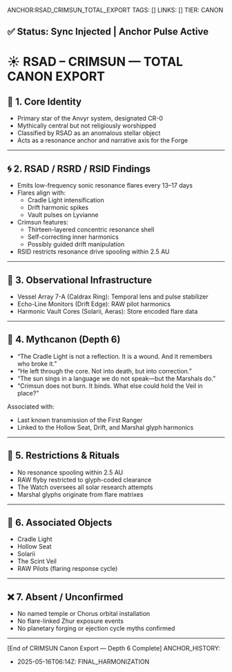 ANCHOR:RSAD_CRIMSUN_TOTAL_EXPORT
TAGS: []
LINKS: []
TIER: CANON

## ✅ Status: Sync Injected | Anchor Pulse Active

<!-- ANCHORS: CRIMSUN, O0-V-BARRIER, RESONANCE | REWRITEABLE: TRUE | REWRITES: 0 | HARMONIZE: null -->
# ☀️ RSAD – CRIMSUN — TOTAL CANON EXPORT

## 🔶 1. Core Identity
- Primary star of the Anvyr system, designated CR-0
- Mythically central but not religiously worshipped
- Classified by RSAD as an anomalous stellar object
- Acts as a resonance anchor and narrative axis for the Forge

---

## 🌀 2. RSAD / RSRD / RSID Findings
- Emits low-frequency sonic resonance flares every 13–17 days
- Flares align with:
  - Cradle Light intensification
  - Drift harmonic spikes
  - Vault pulses on Lyvianne
- Crimsun features:
  - Thirteen-layered concentric resonance shell
  - Self-correcting inner harmonics
  - Possibly guided drift manipulation
- RSID restricts resonance drive spooling within 2.5 AU

---

## 🔭 3. Observational Infrastructure
- Vessel Array 7-A (Caldrax Ring): Temporal lens and pulse stabilizer
- Echo-Line Monitors (Drift Edge): RAW pilot harmonics
- Harmonic Vault Cores (Solarii, Aeras): Store encoded flare data

---

## 🔻 4. Mythcanon (Depth 6)
- “The Cradle Light is not a reflection. It is a wound. And it remembers who broke it.”
- “He left through the core. Not into death, but into correction.”
- “The sun sings in a language we do not speak—but the Marshals do.”
- “Crimsun does not burn. It binds. What else could hold the Veil in place?”

Associated with:
- Last known transmission of the First Ranger
- Linked to the Hollow Seat, Drift, and Marshal glyph harmonics

---

## 🔐 5. Restrictions & Rituals
- No resonance spooling within 2.5 AU
- RAW flyby restricted to glyph-coded clearance
- The Watch oversees all solar research attempts
- Marshal glyphs originate from flare matrixes

---

## 🧭 6. Associated Objects
- Cradle Light
- Hollow Seat
- Solarii
- The Scint Veil
- RAW Pilots (flaring response cycle)

---

## ❌ 7. Absent / Unconfirmed
- No named temple or Chorus orbital installation
- No flare-linked Zhur exposure events
- No planetary forging or ejection cycle myths confirmed

---

[End of CRIMSUN Canon Export — Depth 6 Complete]
ANCHOR_HISTORY:
  - 2025-05-16T06:14Z: FINAL_HARMONIZATION
